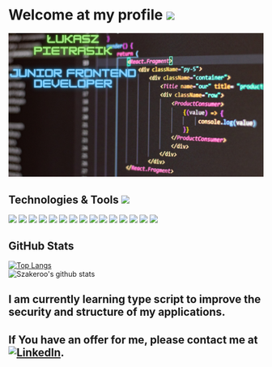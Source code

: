 # Welcome at my profile  <img src="https://raw.githubusercontent.com/MartinHeinz/MartinHeinz/master/wave.gif" width="30px">


<!--
**Szakeroo/Szakeroo** is a ✨ _special_ ✨ repository because its `README.md` (this file) appears on your GitHub profile.

Here are some ideas to get you started:

- 🔭 I’m currently working on ...
- 🌱 I’m currently learning ...
- 👯 I’m looking to collaborate on ...
- 🤔 I’m looking for help with ...
- 💬 Ask me about ...
- 📫 How to reach me: ...
- 😄 Pronouns: ...
- ⚡ Fun fact: ...
-->
[1.1]:<img src="https://raw.githubusercontent.com/Szakeroo/Szakeroo/407e939120c87f7aea75cc26e17026ca81ad3a3f/src/assets/linkedin.svg" width="30px" height="30px">
[1.3]:https://raw.githubusercontent.com/MartinHeinz/MartinHeinz/master/linkedin-3-16.png
[1.2]:https://www.linkedin.com/in/%C5%82ukasz-pietrasik-5a97971b1/

[![Header](https://github.com/Szaker1990/Szaker1990/blob/master/src/assets/header_img.png "Header")](https://github.com/Szaker1990)
## Technologies & Tools <img src="https://emojipedia-us.s3.dualstack.us-west-1.amazonaws.com/thumbs/160/facebook/230/male-technologist_1f468-200d-1f4bb.png" width="30px">
![](https://img.shields.io/badge/OS-Linux-informational??style=for-the-badge&logo=linux&logoColor=white&color=blue)
![](https://img.shields.io/badge/EDITOR-Webstorm-informational??style=for-the-badge&logo=webstorm&logoColor=white&color=blue)
![](https://img.shields.io/badge/CODE-JavaScript-informational??style=for-the-badge&logo=javascript&logoColor=white&color=blue)
![](https://img.shields.io/badge/CODE-TypeScript-informational??style=for-the-badge&logo=typescript&logoColor=white&color=blue)
![](https://img.shields.io/badge/CODE-React-informational??style=for-the-badge&logo=react&logoColor=white&color=blue)
![](https://img.shields.io/badge/CODE-ReactRouter-informational??style=for-the-badge&logo=react-router&logoColor=white&color=blue)
![](https://img.shields.io/badge/CODE-Redux-informational??style=for-the-badge&logo=redux&logoColor=white&color=blue)
![](https://img.shields.io/badge/CODE-HTML5-informational??style=for-the-badge&logo=html5&logoColor=white&color=blue)
![](https://img.shields.io/badge/CODE-CSS3-informational??style=for-the-badge&logo=css3&logoColor=white&color=blue)
![](https://img.shields.io/badge/CODE-Sass-informational??style=for-the-badge&logo=sass&logoColor=white&color=blue)
![](https://img.shields.io/badge/CODE-Firebase-informational??style=for-the-badge&logo=firebase&logoColor=white&color=blue)
![](https://img.shields.io/badge/CODE-StyledComponents-informational??style=for-the-badge&logo=styled-components&logoColor=white&color=blue)
![](https://img.shields.io/badge/TOOLS-Github-informational??style=for-the-badge&logo=github&logoColor=white&color=blue)
![](https://img.shields.io/badge/TOOLS-Webpack-informational??style=for-the-badge&logo=webpack&logoColor=white&color=blue)
![](https://img.shields.io/badge/TOOLS-NPM-informational??style=for-the-badge&logo=npm&logoColor=white&color=blue)
## GitHub Stats
[![Top Langs](https://github-readme-stats.vercel.app/api/top-langs/?username=szakeroo)](https://github.com/anuraghazra/github-readme-stats)
<br/>
![Szakeroo's github stats](https://github-readme-stats.vercel.app/api?username=szakeroo&show_icons=true)

## I am currently learning type script to improve the security and structure of my applications.

## If You have an offer for me, please contact me at [![LinkedIn][1.3]][1.2].



